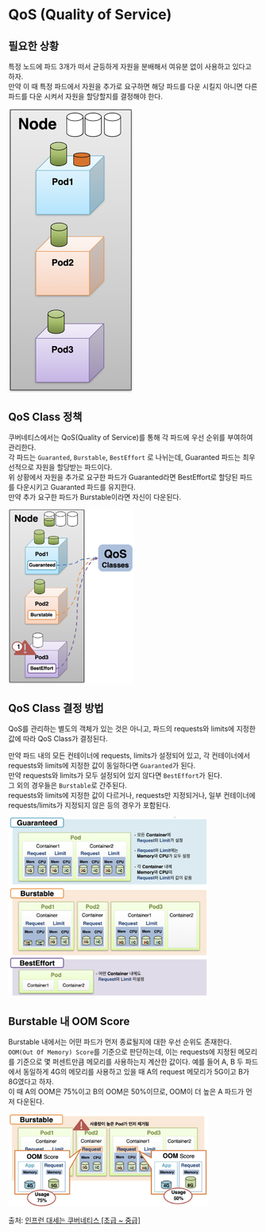 # QoS (Quality of Service)

## 필요한 상황

특정 노드에 파드 3개가 떠서 균등하게 자원을 분배해서 여유분 없이 사용하고 있다고 하자.  
만약 이 때 특정 파드에서 자원을 추가로 요구하면 해당 파드를 다운 시킬지 아니면 다른 파드를 다운 시켜서 자원을 할당할지를 결정해야 한다.

<img src="./images/QoS1.png" width=50% />

## QoS Class 정책

쿠버네티스에서는 QoS(Quality of Service)를 통해 각 파드에 우선 순위를 부여하여 관리한다.  
각 파드는 `Guaranted`, `Burstable`, `BestEffort` 로 나뉘는데, Guaranted 파드는 최우선적으로 자원을 할당받는 파드이다.  
위 상황에서 자원을 추가로 요구한 파드가 Guaranted라면 BestEffort로 할당된 파드를 다운시키고 Guaranted 파드를 유지한다.  
만약 추가 요구한 파드가 Burstable이라면 자신이 다운된다.

<img src="./images/QoS2.png" width=50% />

## QoS Class 결정 방법

QoS를 관리하는 별도의 객체가 있는 것은 아니고, 파드의 requests와 limits에 지정한 값에 따라 QoS Class가 결정된다.

만약 파드 내의 모든 컨테이너에 requests, limits가 설정되어 있고, 각 컨테이너에서 requests와 limits에 지정한 값이 동일하다면 `Guaranted`가 된다.  
만약 requests와 limits가 모두 설정되어 있지 않다면 `BestEffort`가 된다.  
그 외의 경우들은 `Burstable`로 간주된다.  
requests와 limits에 지정한 값이 다르거나, requests만 지정되거나, 일부 컨테이너에 requests/limits가 지정되지 않은 등의 경우가 포함된다.

<img src="./images/QoS3.png" width=80% />

## Burstable 내 OOM Score

Burstable 내에서는 어떤 파드가 먼저 종료될지에 대한 우선 순위도 존재한다.  
`OOM(Out Of Memory) Score`를 기준으로 판단하는데, 이는 requests에 지정된 메모리를 기준으로 몇 퍼센트만큼 메모리를 사용하는지 계산한 값이다.
예를 들어 A, B 두 파드에서 동일하게 4G의 메모리를 사용하고 있을 때 A의 request 메모리가 5G이고 B가 8G였다고 하자.  
이 때 A의 OOM은 75%이고 B의 OOM은 50%이므로, OOM이 더 높은 A 파드가 먼저 다운된다.

<img src="./images/QoS4.png" width=80% />

출처: [인프런 대세는 쿠버네티스 [초급 ~ 중급]](https://inf.run/yW34)

